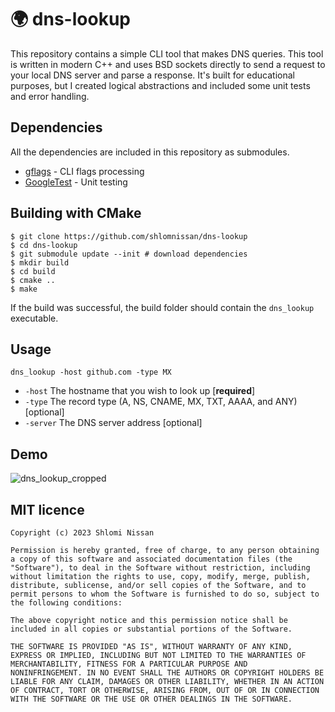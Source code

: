 # 🌍 dns-lookup

This repository contains a simple CLI tool that makes DNS queries. This tool is written in modern C++ and uses BSD sockets directly to send a request to your local DNS server and parse a response. It's built for educational purposes, but I created logical abstractions and included some unit tests and error handling.

## Dependencies
All the dependencies are included in this repository as submodules.
- [gflags](https://github.com/gflags/gflags) - CLI flags processing 
- [GoogleTest](https://github.com/google/googletest) - Unit testing

## Building with CMake
```
$ git clone https://github.com/shlomnissan/dns-lookup
$ cd dns-lookup
$ git submodule update --init # download dependencies
$ mkdir build
$ cd build
$ cmake ..
$ make
```
If the build was successful, the build folder should contain the `dns_lookup` executable. 

## Usage

```
dns_lookup -host github.com -type MX
```
- `-host` The hostname that you wish to look up [**required**]
- `-type` The record type (A, NS, CNAME, MX, TXT, AAAA, and ANY) [optional]
- `-server` The DNS server address [optional]

## Demo

![dns_lookup_cropped](https://user-images.githubusercontent.com/3165988/209477155-f50f0da4-9352-42a7-a973-e82cc0b90abb.gif)

## MIT licence
```
Copyright (c) 2023 Shlomi Nissan

Permission is hereby granted, free of charge, to any person obtaining
a copy of this software and associated documentation files (the
"Software"), to deal in the Software without restriction, including
without limitation the rights to use, copy, modify, merge, publish,
distribute, sublicense, and/or sell copies of the Software, and to
permit persons to whom the Software is furnished to do so, subject to
the following conditions:

The above copyright notice and this permission notice shall be
included in all copies or substantial portions of the Software.

THE SOFTWARE IS PROVIDED "AS IS", WITHOUT WARRANTY OF ANY KIND,
EXPRESS OR IMPLIED, INCLUDING BUT NOT LIMITED TO THE WARRANTIES OF
MERCHANTABILITY, FITNESS FOR A PARTICULAR PURPOSE AND
NONINFRINGEMENT. IN NO EVENT SHALL THE AUTHORS OR COPYRIGHT HOLDERS BE
LIABLE FOR ANY CLAIM, DAMAGES OR OTHER LIABILITY, WHETHER IN AN ACTION
OF CONTRACT, TORT OR OTHERWISE, ARISING FROM, OUT OF OR IN CONNECTION
WITH THE SOFTWARE OR THE USE OR OTHER DEALINGS IN THE SOFTWARE.
```
